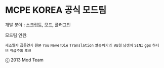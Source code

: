 MCPE KOREA 공식 모드팀
=============
개발 분야 : 스크립트, 모드, 플러그인

모드팀 인원:

`제조일자` `곱등연가` `원본` `You` `NeverDie` `Translation` `멸종위기의 AB형` `남생이` `SINI` `gps` `하티브` `취급주의` `초크`

ⓒ 2013 Mod Team
